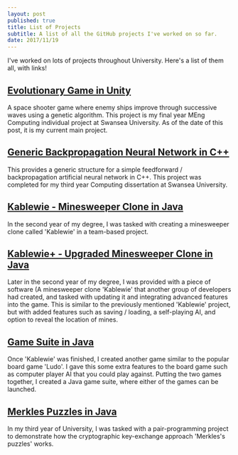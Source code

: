 ```yaml
---
layout: post
published: true
title: List of Projects
subtitle: A list of all the GitHub projects I've worked on so far.
date: 2017/11/19
---
```

I've worked on lots of projects throughout University. Here's a list of them all, with links!

## [Evolutionary Game in Unity](https://github.com/ThomasFisherSE/EvolutionaryGame)

A space shooter game where enemy ships improve through successive waves using a genetic algorithm. 
This project is my final year MEng Computing individual project at Swansea University. As of the date of this post, it is my current main project.

## [Generic Backpropagation Neural Network in C++](https://github.com/ThomasFisherSE/GenericBackpropNN)

This provides a generic structure for a simple feedforward / backpropagation artificial neural network in C++.
This project was completed for my third year Computing dissertation at Swansea University.

## [Kablewie - Minesweeper Clone in Java](https://github.com/ThomasFisherSE/Kablewie-Minesweeper)

In the second year of my degree, I was tasked with creating a minesweeper clone called 'Kablewie' in a team-based project.

## [Kablewie+ - Upgraded Minesweeper Clone in Java](https://github.com/ThomasFisherSE/KablewiePlus-Minesweeper)

Later in the second year of my degree, I was provided with a piece of software (A minesweeper clone 'Kablewie' that another group of developers had created, and tasked with updating it and integrating advanced features into the game. This is similar to the previously mentioned 'Kablewie' project, but with added features such as saving / loading, a self-playing AI, and option to reveal the location of mines.

## [Game Suite in Java](https://github.com/ThomasFisherSE/Java-GameSuite)

Once 'Kablewie' was finished, I created another game similar to the popular board game 'Ludo'. I gave this some extra features to the board game such as computer player AI that you could play against. Putting the two games together, I created a Java game suite, where either of the games can be launched.

## [Merkles Puzzles in Java](https://github.com/ThomasFisherSE/Merkles-Puzzles-Implementation)

In my third year of University, I was tasked with a pair-programming project to demonstrate how the cryptographic key-exchange approach 'Merkles's puzzles' works.


